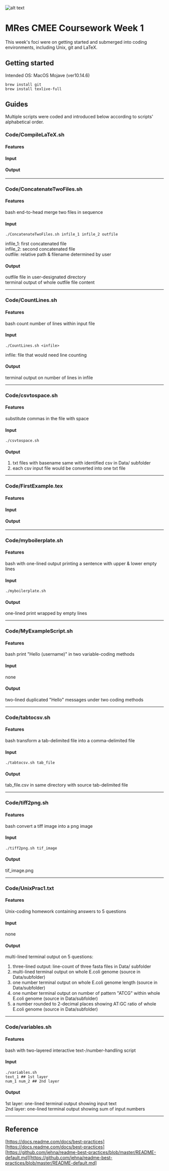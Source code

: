 ![alt text](https://unichoices.co.uk/wp-content/uploads/2015/09/Imperial-College-London.jpg)

# MRes CMEE Coursework Week 1

This week's foci were on getting started and submerged into coding environments, including Unix, git and LaTeX.  

## Getting started

Intended OS: MacOS Mojave (ver10.14.6)  
```
brew install git
brew install texlive-full
```

## Guides

Multiple scripts were coded and introduced below according to scripts' alphabetical order.  

### Code/CompileLaTeX.sh

#### Features

#### Input

#### Output

*****

### Code/ConcatenateTwoFiles.sh

#### Features

bash end-to-head merge two files in sequence  

#### Input

```
./ConcatenateTwoFiles.sh infile_1 infile_2 outfile
```
infile_1: first concatenated file  
infile_2: second concatenated file  
outfile: relative path & filename determined by user  

#### Output
outfile file in user-designated directory  
terminal output of whole outfile file content  

*****

### Code/CountLines.sh

#### Features

bash count number of lines within input file

#### Input

```
./CountLines.sh <infile>
```
infile: file that would need line counting

#### Output

terminal output on number of lines in infile

*****

### Code/csvtospace.sh

#### Features

substitute commas in the file with space

#### Input

```
./csvtospace.sh
```

#### Output

1. txt files with basename same with identified csv in Data/ subfolder  
2. each csv input file would be converted into one txt file

*****

### Code/FirstExample.tex

#### Features

#### Input

#### Output

*****

### Code/myboilerplate.sh

#### Features

bash with one-lined output printing a sentence with upper & lower empty lines

#### Input

```
./myboilerplate.sh
```

#### Output

one-lined print wrapped by empty lines
*****

### Code/MyExampleScript.sh

#### Features

bash print "Hello (username)" in two variable-coding methods

#### Input

none

#### Output

two-lined duplicated "Hello" messages under two coding methods

*****

### Code/tabtocsv.sh

#### Features

bash transform a tab-delimited file into a comma-delimited file

#### Input

```
./tabtocsv.sh tab_file
```

#### Output

tab_file.csv in same directory with source tab-delimited file

*****

### Code/tiff2png.sh

#### Features

bash convert a tiff image into a png image

#### Input

```
./tiff2png.sh tif_image
```

#### Output

tif_image.png

*****

### Code/UnixPrac1.txt

#### Features

Unix-coding homework containing answers to 5 questions

#### Input

none

#### Output

multi-lined terminal output on 5 questions:  

1. three-lined output: line-count of three fasta files in Data/ subfolder  
2. multi-lined terminal output on whole E.coli genome (source in Data/subfolder)  
3. one number terminal output on whole E.coli genome length (source in Data/subfolder)  
4. one number terminal output on number of pattern "ATCG" within whole E.coli genome (source in Data/subfolder)  
5. a number rounded to 2-decimal places showing AT:GC ratio of whole E.coli genome (source in Data/subfolder)  

*****

### Code/variables.sh

#### Features

bash with two-layered interactive text-/number-handling script

#### Input

```
./variables.sh
text_1 ## 1st layer
num_1 num_2 ## 2nd layer
```

#### Output

1st layer: one-lined terminal output showing input text  
2nd layer: one-lined terminal output showing sum of input numbers  

*****

## Reference

[https://docs.readme.com/docs/best-practices][https://docs.readme.com/docs/best-practices]  
[https://github.com/jehna/readme-best-practices/blob/master/README-default.md][https://github.com/jehna/readme-best-practices/blob/master/README-default.md]  

[https://docs.readme.com/docs/best-practices]:https://docs.readme.com/docs/best-practices
[https://github.com/jehna/readme-best-practices/blob/master/README-default.md]:https://github.com/jehna/readme-best-practices/blob/master/README-default.md